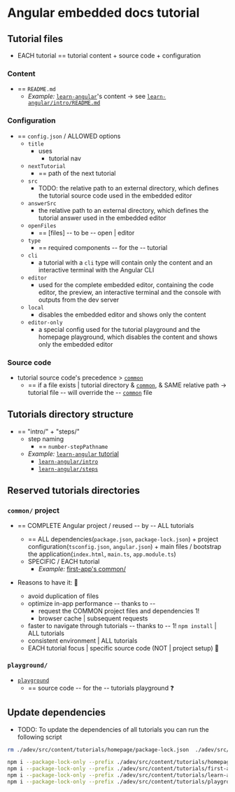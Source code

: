 # Angular embedded docs tutorial

## Tutorial files

* EACH tutorial == tutorial content + source code + configuration

### Content

* == `README.md`
  * _Example:_ [`learn-angular`](learn-angular)'s content -> see [`learn-angular/intro/README.md`](learn-angular/intro/README.md)

### Configuration 

* == `config.json` / ALLOWED options
  * `title`
    * uses
      * tutorial nav
  * `nextTutorial`
    * == path of the next tutorial 
  * `src`
    * TODO: the relative path to an external directory, which defines the tutorial source code used in the embedded editor
  * `answerSrc`
    * the relative path to an external directory, which defines the tutorial answer used in the embedded editor
  * `openFiles`
    * == [files] -- to be -- open | editor
  * `type`
    * == required components -- for the -- tutorial
  * `cli`
    * a tutorial with a `cli` type will contain only the content and an interactive terminal with the Angular CLI
  * `editor`
    * used for the complete embedded editor, containing the code editor, the preview, an interactive terminal and the console with outputs from the dev server
  * `local`
    * disables the embedded editor and shows only the content
  * `editor-only`
    * a special config used for the tutorial playground and the homepage playground, which disables the content and shows only the embedded editor

### Source code

* tutorial source code's precedence > [`common`](#common) 
  * == if a file exists | tutorial directory & [`common`](#common), & SAME relative path -> tutorial file -- will override the -- [`common`](#common) file

## Tutorials directory structure

* == "intro/" + "steps/" 
  * step naming
    * == `number-stepPathname`
  * _Example:_ [`learn-angular` tutorial](learn-angular)
    * [`learn-angular/intro`](learn-angular/intro)
    * [`learn-angular/steps`](learn-angular/steps)

## Reserved tutorials directories

### `common/` project

* == COMPLETE Angular project / reused -- by -- ALL tutorials
  * == ALL dependencies(`package.json`, `package-lock.json`) + project configuration(`tsconfig.json`, `angular.json`) + main files / bootstrap the application(`index.html`, `main.ts`, `app.module.ts`)
  * SPECIFIC / EACH tutorial
    * _Example:_ [first-app's common/](first-app/common)

* Reasons to have it: 🧠
  * avoid duplication of files
  * optimize in-app performance -- thanks to --
    * request the COMMON project files and dependencies 1!
    * browser cache | subsequent requests
  * faster to navigate through tutorials -- thanks to -- 1! `npm install` | ALL tutorials 
  * consistent environment | ALL tutorials
  * EACH tutorial focus | specific source code (NOT | project setup) 🧠

### `playground/`

* [`playground`](playground)
  * == source code -- for the -- tutorials playground ❓

## Update dependencies 

* TODO:
To update the dependencies  of all tutorials you can run the following script

```bash 
rm ./adev/src/content/tutorials/homepage/package-lock.json  ./adev/src/content/tutorials/first-app/common/package-lock.json ./adev/src/content/tutorials/learn-angular/common/package-lock.json ./adev/src/content/tutorials/playground/common/package-lock.json 

npm i --package-lock-only --prefix ./adev/src/content/tutorials/homepage
npm i --package-lock-only --prefix ./adev/src/content/tutorials/first-app/common
npm i --package-lock-only --prefix ./adev/src/content/tutorials/learn-angular/common               
npm i --package-lock-only --prefix ./adev/src/content/tutorials/playground/common
```